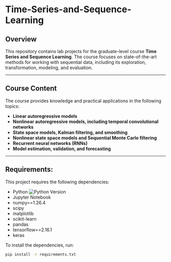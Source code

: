 # Time-Series-and-Sequence-Learning

## Overview
This repository contains lab projects for the graduate-level course **Time Series and Sequence Learning**. The course focuses on state-of-the-art methods for working with sequential data, including its exploration, transformation, modeling, and evaluation.

---

## Course Content
The course provides knowledge and practical applications in the following topics:

- **Linear autoregressive models**
- **Nonlinear autoregressive models, including temporal convolutional networks**
- **State space models, Kalman filtering, and smoothing**
- **Nonlinear state space models and Sequential Monte Carlo filtering**
- **Recurrent neural networks (RNNs)**
- **Model estimation, validation, and forecasting**

---

## Requirements:  
This project requires the following dependencies:  

- Python ![Python Version](https://img.shields.io/badge/python-3.8%20%7C%203.9-blue)  
- Jupyter Notebook  
- numpy==1.26.4  
- scipy  
- matplotlib  
- scikit-learn  
- pandas  
- tensorflow==2.16.1  
- keras

To install the dependencies, run:  
```bash
pip install -r requirements.txt  
